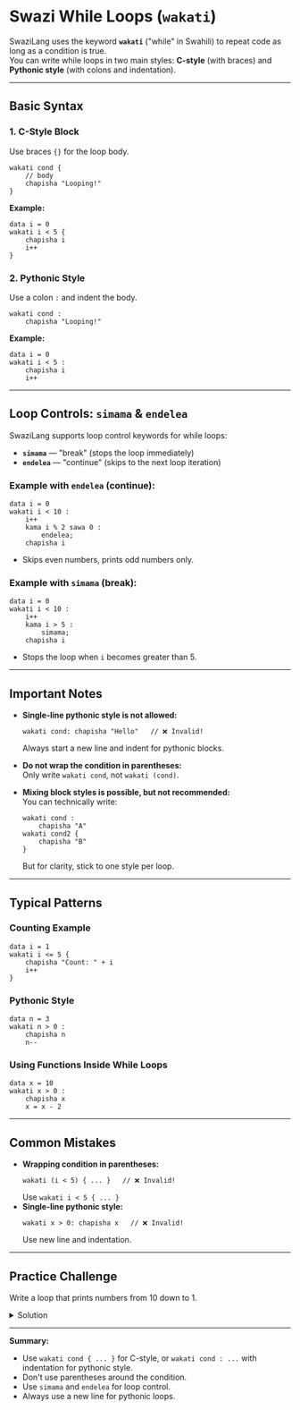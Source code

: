 # Swazi While Loops (`wakati`)

SwaziLang uses the keyword **`wakati`** ("while" in Swahili) to repeat code as long as a condition is true.  
You can write while loops in two main styles: **C-style** (with braces) and **Pythonic style** (with colons and indentation).

---

## Basic Syntax

### 1. **C-Style Block**

Use braces `{}` for the loop body.

```swazi
wakati cond {
    // body
    chapisha "Looping!"
}
```

**Example:**
```swazi
data i = 0
wakati i < 5 {
    chapisha i
    i++
}
```

### 2. **Pythonic Style**

Use a colon `:` and indent the body.

```swazi
wakati cond :
    chapisha "Looping!"
```

**Example:**
```swazi
data i = 0
wakati i < 5 :
    chapisha i
    i++
```

---

## Loop Controls: `simama` & `endelea`

SwaziLang supports loop control keywords for while loops:

- **`simama`** — "break" (stops the loop immediately)
- **`endelea`** — "continue" (skips to the next loop iteration)

### Example with `endelea` (continue):

```swazi
data i = 0
wakati i < 10 :
    i++
    kama i % 2 sawa 0 :
        endelea;
    chapisha i
```
- Skips even numbers, prints odd numbers only.

### Example with `simama` (break):

```swazi
data i = 0
wakati i < 10 :
    i++
    kama i > 5 :
        simama;
    chapisha i
```
- Stops the loop when `i` becomes greater than 5.

---

## Important Notes

- **Single-line pythonic style is not allowed:**
  ```swazi
  wakati cond: chapisha "Hello"   // ❌ Invalid!
  ```
  Always start a new line and indent for pythonic blocks.
- **Do not wrap the condition in parentheses:**  
  Only write `wakati cond`, not `wakati (cond)`.

- **Mixing block styles is possible, but not recommended:**  
  You can technically write:
  ```swazi
  wakati cond :
      chapisha "A"
  wakati cond2 {
      chapisha "B"
  }
  ```
  But for clarity, stick to one style per loop.

---

## Typical Patterns

### Counting Example

```swazi
data i = 1
wakati i <= 5 {
    chapisha "Count: " + i
    i++
}
```

### Pythonic Style

```swazi
data n = 3
wakati n > 0 :
    chapisha n
    n--
```

### Using Functions Inside While Loops

```swazi
data x = 10
wakati x > 0 :
    chapisha x
    x = x - 2
```

---

## Common Mistakes

- **Wrapping condition in parentheses:**
  ```swazi
  wakati (i < 5) { ... }   // ❌ Invalid!
  ```
  Use `wakati i < 5 { ... }`
- **Single-line pythonic style:**
  ```swazi
  wakati x > 0: chapisha x   // ❌ Invalid!
  ```
  Use new line and indentation.

---

## Practice Challenge

Write a loop that prints numbers from 10 down to 1.

<details>
<summary>Solution</summary>

```swazi
data i = 10
wakati i >= 1 :
    chapisha i
    i--
```
</details>

---

**Summary:**  
- Use `wakati cond { ... }` for C-style, or `wakati cond : ...` with indentation for pythonic style.
- Don't use parentheses around the condition.
- Use `simama` and `endelea` for loop control.
- Always use a new line for pythonic loops.